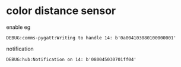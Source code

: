 # color distance sensor

enable eg
```
DEBUG:comms-pygatt:Writing to handle 14: b'0a004103080100000001'
```


notification
```
DEBUG:hub:Notification on 14: b'080045030701ff04'
```